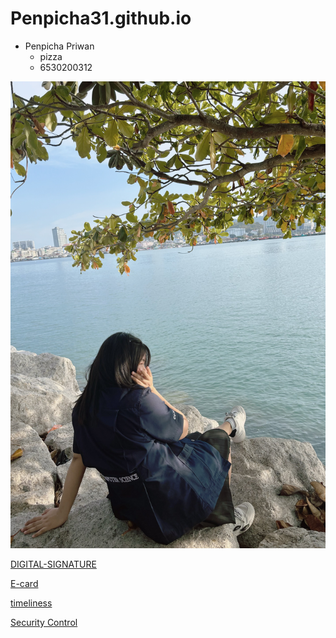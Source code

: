# Penpicha31.github.io

- Penpicha Priwan
  - pizza
  - 6530200312


![profile](img/Image2.jpg)


[DIGITAL-SIGNATURE](digital-signature)

[E-card](e-card.md)

[timeliness](timeliness.md)

[Security Control](security-control.md)
